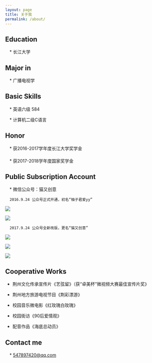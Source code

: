 ```yaml
---
layout: page
title: 关于我
permalink: /about/
---
```

## Education

　* 长江大学

## Major in

　* 广播电视学

## Basic Skills

　*  英语六级 584

　* 计算机二级C语言

## Honor

　*  获2016-2017学年度长江大学奖学金  
　  
　*  获2017-2018学年度国家奖学金    

## Public Subscription Account

　* 微信公众号：猫又创意
 
      2016.9.24 公众号正式开通，初名“柚子君爱yy”

![](../images/pomelo1.gif )

![](../images/pomelo2.gif) <!-- .element height="20%" width="20%" -->

      2017.9.24 公众号全新改版，更名“猫又创意”

![](../images/head.gif)  

![](../images/middle.gif)  

![](../images/rear.gif)  


## Cooperative Works

* 荆州文化传承宣传片《艺弦留》（获“卓美杯”微视频大赛最佳宣传片奖》

* 荆州地方旅游电视节目《荆彩漂游》

* 校园音乐微电影《红玫瑰白玫瑰》

* 校园街访《90后爱情观》

* 配音作品《海底总动员》


## Contact me

　* [547897420@qq.com](mailto:547897420@qq.com)